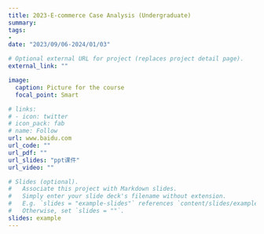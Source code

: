 ```yaml
---
title: 2023-E-commerce Case Analysis (Undergraduate)
summary:
tags:
- 
date: "2023/09/06-2024/01/03"

# Optional external URL for project (replaces project detail page).
external_link: ""

image:
  caption: Picture for the course
  focal_point: Smart

# links:
# - icon: twitter
# icon_pack: fab
# name: Follow
url: www.baidu.com
url_code: ""
url_pdf: ""
url_slides: "ppt课件"
url_video: ""

# Slides (optional).
#   Associate this project with Markdown slides.
#   Simply enter your slide deck's filename without extension.
#   E.g. `slides = "example-slides"` references `content/slides/example-slides.md`.
#   Otherwise, set `slides = ""`.
slides: example
---
```

